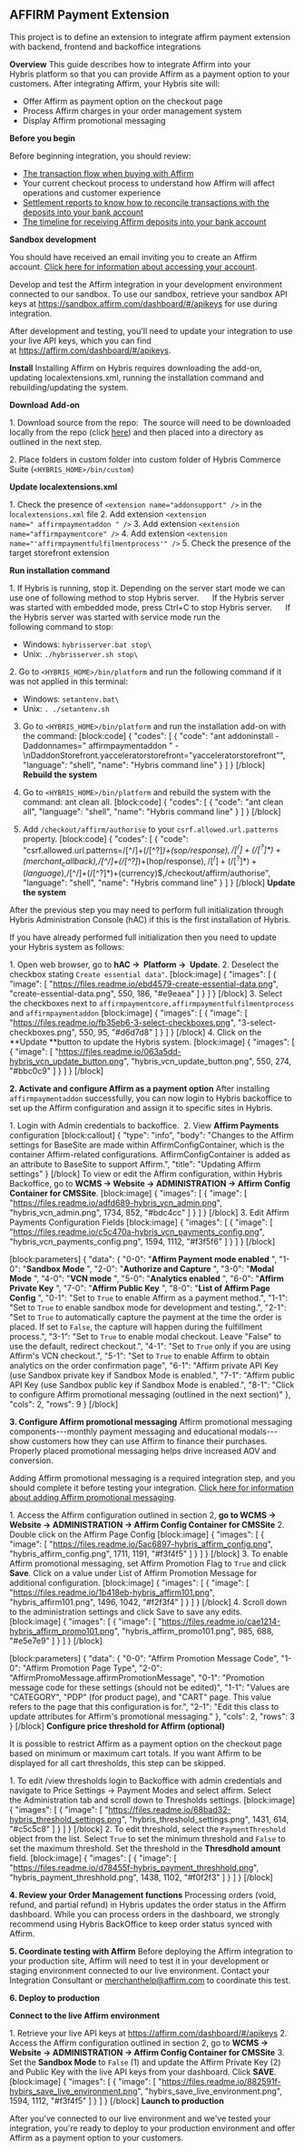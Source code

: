 AFFIRM Payment Extension
----------------------------

This project is to define an extension to integrate affirm payment extension with backend, frontend and backoffice integrations

**Overview**
This guide describes how to integrate Affirm into your Hybris platform so that you can provide Affirm as a payment option to your customers. After integrating Affirm, your Hybris site will:

* Offer Affirm as payment option on the checkout page
* Process Affirm charges in your order management system
* Display Affirm promotional messaging

**Before you begin** 

Before beginning integration, you should review:

* [The transaction flow when buying with Affirm](page:transaction-flow) 
* Your current checkout process to understand how Affirm will affect operations and customer experience
* [Settlement reports to know how to reconcile transactions with the deposits into your bank account](doc:settlement-reports)
* [The timeline for receiving Affirm deposits into your bank account](doc:getting-paid)

**Sandbox development**

You should have received an email inviting you to create an Affirm account. [Click here for information about accessing your account](doc:dashboard#section-singing-into-your-account).

Develop and test the Affirm integration in your development environment connected to our sandbox. To use our sandbox, retrieve your sandbox API keys at <https://sandbox.affirm.com/dashboard/#/apikeys> for use during integration.

After development and testing, you'll need to update your integration to use your live API keys, which you can find at <https://affirm.com/dashboard/#/apikeys>.

**Install**
Installing Affirm on Hybris requires downloading the add-on, updating localextensions.xml, running the installation command and rebuilding/updating the system.

**Download Add-on**

1\.  Download source from the repo: 
The source will need to be downloaded locally from the repo (click [here](https://github.com/Affirm/SAP_Hybris_Affirm)) and then placed into a directory as outlined in the next step.

2\.  Place folders in custom folder into custom folder of Hybris Commerce Suite (`<HYBRIS_HOME>/bin/custom`)

**Update localextensions.xml**

1\.  Check the presence of `<extension name="addonsupport" />` in the l`ocalextensions.xml` file
2\.  Add extension `<extension name=" affirmpaymentaddon " />`
3\.  Add extension `<extension name="affirmpaymentcore" />`
4\.  Add extension `<extension name="'affirmpaymentfulfilmentprocess'" />`
5\.  Check the presence of the target storefront extension

**Run installation command**

1\.  If Hybris is running, stop it. Depending on the server start mode we can use one of following method to stop Hybris server.
         If the Hybris server was started with embedded mode, press Ctrl+C to stop Hybris server.
         If the Hybris server was started with service mode run the following command to stop:
* Windows: `hybrisserver.bat stop\`
* Unix: `./hybrisserver.sh stop\`

2\.  Go to `<HYBRIS_HOME>/bin/platform` and run the following command if it was not applied in this terminal:
* Windows: `setantenv.bat\`
* Unix: `. ./setantenv.sh`
3.  Go to `<HYBRIS_HOME>/bin/platform` and run the installation add-on with the command:
[block:code]
{
  "codes": [
    {
      "code": "ant addoninstall -Daddonnames=\" affirmpaymentaddon \" -\nDaddonStorefront.yacceleratorstorefront=\"yacceleratorstorefront\"",
      "language": "shell",
      "name": "Hybris command line"
    }
  ]
}
[/block]
**Rebuild the system**

1. Go to `<HYBRIS_HOME>/bin/platform` and rebuild the system with the command: ant clean all.
[block:code]
{
  "codes": [
    {
      "code": "ant clean all",
      "language": "shell",
      "name": "Hybris command line"
    }
  ]
}
[/block]
2. Add `/checkout/affirm/authorise` to your `csrf.allowed.url.patterns` property.
[block:code]
{
  "codes": [
    {
      "code": "csrf.allowed.url.patterns=/[^/]+(/[^?]*)+(sop/response)$,/[^/]+(/[^?]*)+(merchant_callback)$,/[^/]+(/[^?]*)+(hop/response)$,/[^/]+(/[^?]*)+(language)$,/[^/]+(/[^?]*)+(currency)$,/checkout/affirm/authorise",
      "language": "shell",
      "name": "Hybris command line"
    }
  ]
}
[/block]
**Update the system**

After the previous step you may need to perform full initialization through Hybris Administration Console (hAC) if this is the first installation of Hybris.

If you have already performed full initialization then you need to update your Hybris system as follows:

1\.  Open web browser, go to **hAC →  Platform →  Update**.
2\.  Deselect the checkbox stating `Create essential data"`.
[block:image]
{
  "images": [
    {
      "image": [
        "https://files.readme.io/ebd4579-create-essential-data.png",
        "create-essential-data.png",
        550,
        186,
        "#e9eaea"
      ]
    }
  ]
}
[/block]
3\.  Select the checkboxes next to `affirmpaymentcore,affirmpaymentfulfilmentprocess` and `affirmpaymentaddon`
[block:image]
{
  "images": [
    {
      "image": [
        "https://files.readme.io/fb35eb6-3-select-checkboxes.png",
        "3-select-checkboxes.png",
        550,
        95,
        "#d6d7d8"
      ]
    }
  ]
}
[/block]
4\.  Click on the **Update **button to update the Hybris system.
[block:image]
{
  "images": [
    {
      "image": [
        "https://files.readme.io/063a5dd-hybris_vcn_update_button.png",
        "hybris_vcn_update_button.png",
        550,
        274,
        "#bbc0c9"
      ]
    }
  ]
}
[/block]

**2. Activate and configure Affirm as a payment option**
After installing `affirmpaymentaddon` successfully, you can now login to Hybris backoffice to set up the Affirm configuration and assign it to specific sites in Hybris.

1\.  Login with Admin credentials to backoffice. 
2\.  View **Affirm Payments** configuration
[block:callout]
{
  "type": "info",
  "body": "Changes to the Affirm settings for BaseSite are made within AffirmConfigContainer, which is the container Affirm-related configurations. AffirmConfigContainer is added as an attribute to BaseSite to support Affirm.",
  "title": "Updating Affirm settings"
}
[/block]
To view or edit the Affirm configuration, within Hybris Backoffice, go to **WCMS → Website → ADMINISTRATION → Affirm Config Container for CMSSite**.
[block:image]
{
  "images": [
    {
      "image": [
        "https://files.readme.io/adfd689-hybris_vcn_admin.png",
        "hybris_vcn_admin.png",
        1734,
        852,
        "#bdc4cc"
      ]
    }
  ]
}
[/block]
3\.  Edit Affirm Payments Configuration Fields
[block:image]
{
  "images": [
    {
      "image": [
        "https://files.readme.io/c5c470a-hybris_vcn_payments_config.png",
        "hybris_vcn_payments_config.png",
        1594,
        1112,
        "#f3f5f6"
      ]
    }
  ]
}
[/block]

[block:parameters]
{
  "data": {
    "0-0": "**Affirm Payment mode enabled** ",
    "1-0": "**Sandbox Mode** ",
    "2-0": "**Authorize and Capture** ",
    "3-0": "**Modal Mode** ",
    "4-0": "**VCN mode** ",
    "5-0": "**Analytics enabled** ",
    "6-0": "**Affirm Private Key** ",
    "7-0": "**Affirm Public Key** ",
    "8-0": "**List of Affirm Page Config** ",
    "0-1": "Set to `True` to enable Affirm as a payment method.",
    "1-1": "Set to `True` to enable sandbox mode for development and testing.",
    "2-1": "Set to `True` to automatically capture the payment at the time the order is placed. If set to `False`, the capture will happen during the fulfillment process.",
    "3-1": "Set to `True` to enable modal checkout. Leave \"False\" to use the default, redirect checkout.",
    "4-1": "Set to `True` only if you are using Affirm's VCN checkout.",
    "5-1": "Set to `True` to enable Affirm to obtain analytics on the order confirmation page",
    "6-1": "Affirm private API Key (use Sandbox private key if Sandbox Mode is enabled.",
    "7-1": "Affirm public API Key (use Sandbox public key if Sandbox Mode is enabled.",
    "8-1": "Click to configure Affirm promotional messaging (outlined in the next section)"
  },
  "cols": 2,
  "rows": 9
}
[/block]

**3. Configure Affirm promotional messaging**
Affirm promotional messaging components---monthly payment messaging and educational modals---show customers how they can use Affirm to finance their purchases. Properly placed promotional messaging helps drive increased AOV and conversion.

Adding Affirm promotional messaging is a required integration step, and you should complete it before testing your integration. [Click here for information about adding Affirm promotional messaging](doc:placement).

1\.  Access the Affirm configuration outlined in section 2, **go to WCMS → Website → ADMINISTRATION → Affirm Config Container for CMSSite**
2\.  Double click on the Affirm Page Config
[block:image]
{
  "images": [
    {
      "image": [
        "https://files.readme.io/5ac6897-hybris_affirm_config.png",
        "hybris_affirm_config.png",
        1711,
        1191,
        "#f3f4f5"
      ]
    }
  ]
}
[/block]
3\.  To enable Affirm promotional messaging, set Affirm Promotion Flag to `True` and click **Save**. Click on a value under List of Affirm Promotion Message for additional configuration.
[block:image]
{
  "images": [
    {
      "image": [
        "https://files.readme.io/1b418eb-hybris_affirm101.png",
        "hybris_affirm101.png",
        1496,
        1042,
        "#f2f3f4"
      ]
    }
  ]
}
[/block]
4\.  Scroll down to the administration settings and click Save to save any edits.
[block:image]
{
  "images": [
    {
      "image": [
        "https://files.readme.io/cae1214-hybris_affirm_promo101.png",
        "hybris_affirm_promo101.png",
        985,
        688,
        "#e5e7e9"
      ]
    }
  ]
}
[/block]

[block:parameters]
{
  "data": {
    "0-0": "Affirm Promotion Message Code",
    "1-0": "Affirm Promotion Page Type",
    "2-0": "AffirmPromoMessage.affirmPromotionMessage",
    "0-1": "Promotion message code for these settings (should not be edited)",
    "1-1": "Values are \"CATEGORY\", \"PDP\" (for product page), and \"CART\" page. This value refers to the page that this configuration is for.",
    "2-1": "Edit this class to update attributes for Affirm's promotional messaging."
  },
  "cols": 2,
  "rows": 3
}
[/block]
**Configure price threshold for Affirm (optional)**

It is possible to restrict Affirm as a payment option on the checkout page based on minimum or maximum cart totals. If you want Affirm to be displayed for all cart thresholds, this step can be skipped.

1\.  To edit /view thresholds login to Backoffice with admin credentials and navigate to Price Settings -> Payment Modes and select affirm. Select the Administration tab and scroll down to Thresholds settings.
[block:image]
{
  "images": [
    {
      "image": [
        "https://files.readme.io/68bad32-hybris_threshold_settings.png",
        "hybris_threshold_settings.png",
        1431,
        614,
        "#c5c5c8"
      ]
    }
  ]
}
[/block]
2\.  To edit threshold, select the `PaymentThreshold` object from the list. Select `True` to set the minimum threshold and `False` to set the maximum threshold. Set the threshold in the **Thresdhold amount** field.
[block:image]
{
  "images": [
    {
      "image": [
        "https://files.readme.io/d78455f-hybris_payment_threshhold.png",
        "hybris_payment_threshhold.png",
        1438,
        1102,
        "#f0f2f3"
      ]
    }
  ]
}
[/block]

**4. Review your Order Management functions**
Processing orders (void, refund, and partial refund) in Hybris updates the order status in the Affirm dashboard. While you can process orders in the dashboard, we strongly recommend using Hybris BackOffice to keep order status synced with Affirm.  

**5. Coordinate testing with Affirm**
Before deploying the Affirm integration to your production site, Affirm will need to test it in your development or staging environment connected to our live environment. Contact your Integration Consultant or <merchanthelp@affirm.com> to coordinate this test.


**6. Deploy to production**

**Connect to the live Affirm environment**

1\.  Retrieve your live API keys at <https://affirm.com/dashboard/#/apikeys>
2\.  Access the Affirm configuration outlined in section 2, go to **WCMS → Website → ADMINISTRATION → Affirm Config Container for CMSSite**
3\.  Set the **Sandbox Mode** to `False` (1) and update the Affirm Private Key (2) and Public Key with the live API keys from your dashboard. Click **SAVE**.
[block:image]
{
  "images": [
    {
      "image": [
        "https://files.readme.io/882591f-hybirs_save_live_environment.png",
        "hybirs_save_live_environment.png",
        1594,
        1112,
        "#f3f4f5"
      ]
    }
  ]
}
[/block]
**Launch to production**

After you've connected to our live environment and we've tested your integration, you're ready to deploy to your production environment and offer Affirm as a payment option to your customers.
